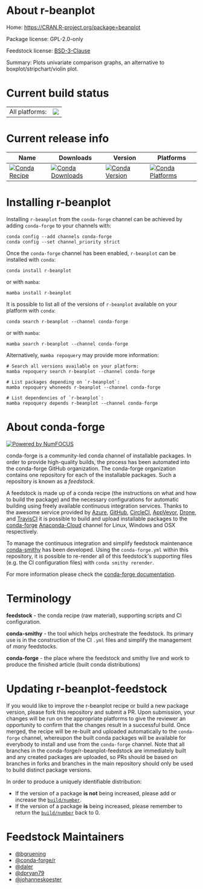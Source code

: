 About r-beanplot
================

Home: https://CRAN.R-project.org/package=beanplot

Package license: GPL-2.0-only

Feedstock license: [BSD-3-Clause](https://github.com/conda-forge/r-beanplot-feedstock/blob/main/LICENSE.txt)

Summary: Plots univariate comparison graphs, an alternative to boxplot/stripchart/violin plot.

Current build status
====================


<table><tr><td>All platforms:</td>
    <td>
      <a href="https://dev.azure.com/conda-forge/feedstock-builds/_build/latest?definitionId=3345&branchName=main">
        <img src="https://dev.azure.com/conda-forge/feedstock-builds/_apis/build/status/r-beanplot-feedstock?branchName=main">
      </a>
    </td>
  </tr>
</table>

Current release info
====================

| Name | Downloads | Version | Platforms |
| --- | --- | --- | --- |
| [![Conda Recipe](https://img.shields.io/badge/recipe-r--beanplot-green.svg)](https://anaconda.org/conda-forge/r-beanplot) | [![Conda Downloads](https://img.shields.io/conda/dn/conda-forge/r-beanplot.svg)](https://anaconda.org/conda-forge/r-beanplot) | [![Conda Version](https://img.shields.io/conda/vn/conda-forge/r-beanplot.svg)](https://anaconda.org/conda-forge/r-beanplot) | [![Conda Platforms](https://img.shields.io/conda/pn/conda-forge/r-beanplot.svg)](https://anaconda.org/conda-forge/r-beanplot) |

Installing r-beanplot
=====================

Installing `r-beanplot` from the `conda-forge` channel can be achieved by adding `conda-forge` to your channels with:

```
conda config --add channels conda-forge
conda config --set channel_priority strict
```

Once the `conda-forge` channel has been enabled, `r-beanplot` can be installed with `conda`:

```
conda install r-beanplot
```

or with `mamba`:

```
mamba install r-beanplot
```

It is possible to list all of the versions of `r-beanplot` available on your platform with `conda`:

```
conda search r-beanplot --channel conda-forge
```

or with `mamba`:

```
mamba search r-beanplot --channel conda-forge
```

Alternatively, `mamba repoquery` may provide more information:

```
# Search all versions available on your platform:
mamba repoquery search r-beanplot --channel conda-forge

# List packages depending on `r-beanplot`:
mamba repoquery whoneeds r-beanplot --channel conda-forge

# List dependencies of `r-beanplot`:
mamba repoquery depends r-beanplot --channel conda-forge
```


About conda-forge
=================

[![Powered by
NumFOCUS](https://img.shields.io/badge/powered%20by-NumFOCUS-orange.svg?style=flat&colorA=E1523D&colorB=007D8A)](https://numfocus.org)

conda-forge is a community-led conda channel of installable packages.
In order to provide high-quality builds, the process has been automated into the
conda-forge GitHub organization. The conda-forge organization contains one repository
for each of the installable packages. Such a repository is known as a *feedstock*.

A feedstock is made up of a conda recipe (the instructions on what and how to build
the package) and the necessary configurations for automatic building using freely
available continuous integration services. Thanks to the awesome service provided by
[Azure](https://azure.microsoft.com/en-us/services/devops/), [GitHub](https://github.com/),
[CircleCI](https://circleci.com/), [AppVeyor](https://www.appveyor.com/),
[Drone](https://cloud.drone.io/welcome), and [TravisCI](https://travis-ci.com/)
it is possible to build and upload installable packages to the
[conda-forge](https://anaconda.org/conda-forge) [Anaconda-Cloud](https://anaconda.org/)
channel for Linux, Windows and OSX respectively.

To manage the continuous integration and simplify feedstock maintenance
[conda-smithy](https://github.com/conda-forge/conda-smithy) has been developed.
Using the ``conda-forge.yml`` within this repository, it is possible to re-render all of
this feedstock's supporting files (e.g. the CI configuration files) with ``conda smithy rerender``.

For more information please check the [conda-forge documentation](https://conda-forge.org/docs/).

Terminology
===========

**feedstock** - the conda recipe (raw material), supporting scripts and CI configuration.

**conda-smithy** - the tool which helps orchestrate the feedstock.
                   Its primary use is in the construction of the CI ``.yml`` files
                   and simplify the management of *many* feedstocks.

**conda-forge** - the place where the feedstock and smithy live and work to
                  produce the finished article (built conda distributions)


Updating r-beanplot-feedstock
=============================

If you would like to improve the r-beanplot recipe or build a new
package version, please fork this repository and submit a PR. Upon submission,
your changes will be run on the appropriate platforms to give the reviewer an
opportunity to confirm that the changes result in a successful build. Once
merged, the recipe will be re-built and uploaded automatically to the
`conda-forge` channel, whereupon the built conda packages will be available for
everybody to install and use from the `conda-forge` channel.
Note that all branches in the conda-forge/r-beanplot-feedstock are
immediately built and any created packages are uploaded, so PRs should be based
on branches in forks and branches in the main repository should only be used to
build distinct package versions.

In order to produce a uniquely identifiable distribution:
 * If the version of a package **is not** being increased, please add or increase
   the [``build/number``](https://docs.conda.io/projects/conda-build/en/latest/resources/define-metadata.html#build-number-and-string).
 * If the version of a package **is** being increased, please remember to return
   the [``build/number``](https://docs.conda.io/projects/conda-build/en/latest/resources/define-metadata.html#build-number-and-string)
   back to 0.

Feedstock Maintainers
=====================

* [@bgruening](https://github.com/bgruening/)
* [@conda-forge/r](https://github.com/conda-forge/r/)
* [@daler](https://github.com/daler/)
* [@dpryan79](https://github.com/dpryan79/)
* [@johanneskoester](https://github.com/johanneskoester/)


